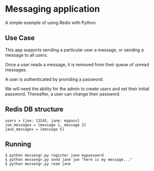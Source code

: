 # Messaging application

A simple example of using Redis with Python.

## Use Case

This app supports sending a particular user a message, or
sending a message to all users.

Once a user reads a message, it is removed from their queue
of unread messages.

A user is authenticated by providing a password.

We will need the ability for the admin to create users and
set their initial password. Thereafter, a user can change
their password.

## Redis DB structure

```
users = {joe: 13245, jane: mypass}
joe_messages = [message 1, message 2]
jane_messages = [message 5]
```

## Running

```
$ python messengr.py register jane mypassword
$ python messengr.py send jane joe "here is my message..."
$ python messengr.py read jane
```



